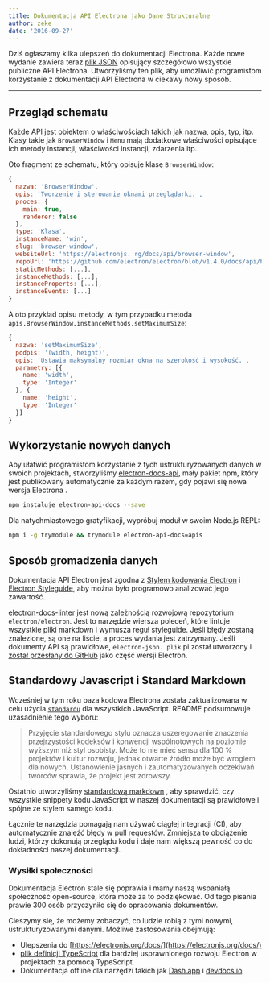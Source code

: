 ```yaml
---
title: Dokumentacja API Electrona jako Dane Strukturalne
author: zeke
date: '2016-09-27'
---
```


Dziś ogłaszamy kilka ulepszeń do dokumentacji Electrona. Każde nowe wydanie zawiera teraz [plik JSON](https://github.com/electron/electron/releases/download/v1.4.1/electron-api.json) opisujący szczegółowo wszystkie publiczne API Electrona. Utworzyliśmy ten plik, aby umożliwić programistom korzystanie z dokumentacji API Electrona w ciekawy nowy sposób.

---

## Przegląd schematu

Każde API jest obiektem o właściwościach takich jak nazwa, opis, typ, itp. Klasy takie jak `BrowserWindow` i `Menu` mają dodatkowe właściwości opisujące ich metody instancji, właściwości instancji, zdarzenia itp.

Oto fragment ze schematu, który opisuje klasę `BrowserWindow`:

```js
{
  nazwa: 'BrowserWindow',
  opis: 'Tworzenie i sterowanie oknami przeglądarki. ,
  proces: {
    main: true,
    renderer: false
  },
  type: 'Klasa',
  instanceName: 'win',
  slug: 'browser-window',
  websiteUrl: 'https://electronjs. rg/docs/api/browser-window',
  repoUrl: 'https://github.com/electron/electron/blob/v1.4.0/docs/api/browser-window. d',
  staticMethods: [...],
  instanceMethods: [...],
  instanceProperts: [...],
  instanceEvents: [...]
}
```

A oto przykład opisu metody, w tym przypadku metoda `apis.BrowserWindow.instanceMethods.setMaximumSize`:

```js
{
  nazwa: 'setMaximumSize',
  podpis: '(width, height)',
  opis: 'Ustawia maksymalny rozmiar okna na szerokość i wysokość. ,
  parametry: [{
    name: 'width',
    type: 'Integer'
  }, {
    name: 'height',
    type: 'Integer'
  }]
}
```

## Wykorzystanie nowych danych

Aby ułatwić programistom korzystanie z tych ustrukturyzowanych danych w swoich projektach, stworzyliśmy [electron-docs-api](https://www.npmjs.com/package/electron-api-docs), mały pakiet npm, który jest publikowany automatycznie za każdym razem, gdy pojawi się nowa wersja Electrona .

```sh
npm instaluje electron-api-docs --save
```

Dla natychmiastowego gratyfikacji, wypróbuj moduł w swoim Node.js REPL:

```sh
npm i -g trymodule && trymodule electron-api-docs=apis
```

## Sposób gromadzenia danych

Dokumentacja API Electron jest zgodna z [Stylem kodowania Electron](https://github.com/electron/electron/blob/master/docs/development/coding-style.md) i [Electron Styleguide](https://github.com/electron/electron/blob/master/docs/styleguide.md#readme), aby można było programowo analizować jego zawartość.

[electron-docs-linter](https://github.com/electron/electron-docs-linter) jest nową zależnością rozwojową repozytorium `electron/electron`. Jest to narzędzie wiersza poleceń, które lintuje wszystkie pliki markdown i wymusza reguł styleguide. Jeśli błędy zostaną znalezione, są one na liście, a proces wydania jest zatrzymany. Jeśli dokumenty API są prawidłowe, `electron-json. plik` pi został utworzony i [został przesłany do GitHub](https://github.com/electron/electron/releases/tag/v1.4.1) jako część wersji Electron.

## Standardowy Javascript i Standard Markdown

Wcześniej w tym roku baza kodowa Electrona została zaktualizowana w celu użycia [`standardu`](http://standardjs.com/) dla wszystkich JavaScript. README podsumowuje uzasadnienie tego wyboru:

> Przyjęcie standardowego stylu oznacza uszeregowanie znaczenia przejrzystości kodeksów i konwencji wspólnotowych na poziomie wyższym niż styl osobisty. Może to nie mieć sensu dla 100 % projektów i kultur rozwoju, jednak otwarte źródło może być wrogiem dla nowych. Ustanowienie jasnych i zautomatyzowanych oczekiwań twórców sprawia, że projekt jest zdrowszy.

Ostatnio utworzyliśmy [standardową markdown](https://github.com/zeke/standard-markdown) , aby sprawdzić, czy wszystkie snippety kodu JavaScript w naszej dokumentacji są prawidłowe i spójne ze stylem samego kodu.

Łącznie te narzędzia pomagają nam używać ciągłej integracji (CI), aby automatycznie znaleźć błędy w pull requestów. Zmniejsza to obciążenie ludzi, którzy dokonują przeglądu kodu i daje nam większą pewność co do dokładności naszej dokumentacji.

### Wysiłki społeczności

Dokumentacja Electron stale się poprawia i mamy naszą wspaniałą społeczność open-source, która może za to podziękować. Od tego pisania prawie 300 osób przyczyniło się do opracowania dokumentów.

Cieszymy się, że możemy zobaczyć, co ludzie robią z tymi nowymi, ustrukturyzowanymi danymi. Możliwe zastosowania obejmują:

- Ulepszenia do [https://electronjs.org/docs/](https://electronjs.org/docs/)
- [plik definicji TypeScript](https://github.com/electron/electron-docs-linter/blob/master/README.md#typescript-definitions) dla bardziej usprawnionego rozwoju Electron w projektach za pomocą TypeScript.
- Dokumentacja offline dla narzędzi takich jak [Dash.app](https://kapeli.com/dash) i [devdocs.io](http://devdocs.io/)

